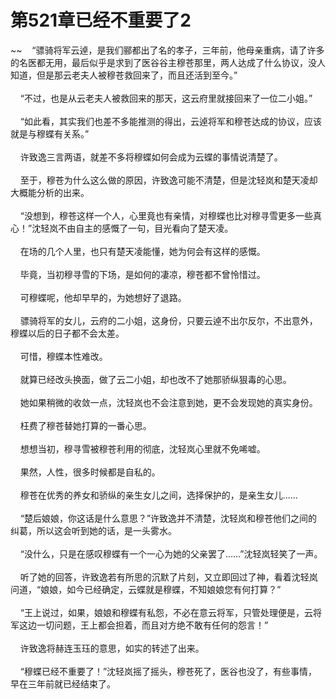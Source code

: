 # 第521章已经不重要了2
~~&nbsp;&nbsp;&nbsp;&nbsp;“骠骑将军云逴，是我们郦都出了名的孝子，三年前，他母亲重病，请了许多的名医都无用，最后似乎是求到了医谷谷主穆苍那里，两人达成了什么协议，没人知道，但是那云老夫人被穆苍救回来了，而且还活到至今。”<br><br>&nbsp;&nbsp;&nbsp;&nbsp;“不过，也是从云老夫人被救回来的那天，这云府里就接回来了一位二小姐。”<br><br>&nbsp;&nbsp;&nbsp;&nbsp;“如此看，其实我们也差不多能推测的得出，云逴将军和穆苍达成的协议，应该就是与穆蝶有关系。”<br><br>&nbsp;&nbsp;&nbsp;&nbsp;许致逸三言两语，就差不多将穆蝶如何会成为云蝶的事情说清楚了。<br><br>&nbsp;&nbsp;&nbsp;&nbsp;至于，穆苍为什么这么做的原因，许致逸可能不清楚，但是沈轻岚和楚天凌却大概能分析的出来。<br><br>&nbsp;&nbsp;&nbsp;&nbsp;“没想到，穆苍这样一个人，心里竟也有亲情，对穆蝶也比对穆寻雪更多一些真心！”沈轻岚不由自主的感慨了一句，目光看向了楚天凌。<br><br>&nbsp;&nbsp;&nbsp;&nbsp;在场的几个人里，也只有楚天凌能懂，她为何会有这样的感慨。<br><br>&nbsp;&nbsp;&nbsp;&nbsp;毕竟，当初穆寻雪的下场，是如何的凄凉，穆苍都不曾怜惜过。<br><br>&nbsp;&nbsp;&nbsp;&nbsp;可穆蝶呢，他却早早的，为她想好了退路。<br><br>&nbsp;&nbsp;&nbsp;&nbsp;骠骑将军的女儿，云府的二小姐，这身份，只要云逴不出尔反尔，不出意外，穆蝶以后的日子都不会太差。<br><br>&nbsp;&nbsp;&nbsp;&nbsp;可惜，穆蝶本性难改。<br><br>&nbsp;&nbsp;&nbsp;&nbsp;就算已经改头换面，做了云二小姐，却也改不了她那骄纵狠毒的心思。<br><br>&nbsp;&nbsp;&nbsp;&nbsp;她如果稍微的收敛一点，沈轻岚也不会注意到她，更不会发现她的真实身份。<br><br>&nbsp;&nbsp;&nbsp;&nbsp;枉费了穆苍替她打算的一番心思。<br><br>&nbsp;&nbsp;&nbsp;&nbsp;想想当初，穆寻雪被穆苍利用的彻底，沈轻岚心里就不免唏嘘。<br><br>&nbsp;&nbsp;&nbsp;&nbsp;果然，人性，很多时候都是自私的。<br><br>&nbsp;&nbsp;&nbsp;&nbsp;穆苍在优秀的养女和骄纵的亲生女儿之间，选择保护的，是亲生女儿……<br><br>&nbsp;&nbsp;&nbsp;&nbsp;“楚后娘娘，你这话是什么意思？”许致逸并不清楚，沈轻岚和穆苍他们之间的纠葛，所以这会听到她的话，是一头雾水。<br><br>&nbsp;&nbsp;&nbsp;&nbsp;“没什么，只是在感叹穆蝶有一个一心为她的父亲罢了……”沈轻岚轻笑了一声。<br><br>&nbsp;&nbsp;&nbsp;&nbsp;听了她的回答，许致逸若有所思的沉默了片刻，又立即回过了神，看着沈轻岚问道，“娘娘，如今已经确定，云蝶就是穆蝶，不知娘娘您有何打算？”<br><br>&nbsp;&nbsp;&nbsp;&nbsp;“王上说过，如果，娘娘和穆蝶有私怨，不必在意云将军，只管处理便是，云将军这边一切问题，王上都会担着，而且对方绝不敢有任何的怨言！”<br><br>&nbsp;&nbsp;&nbsp;&nbsp;许致逸将赫连玉珏的意思，如实的转述了出来。<br><br>&nbsp;&nbsp;&nbsp;&nbsp;“穆蝶已经不重要了！”沈轻岚摇了摇头，穆苍死了，医谷也没了，有些事情，早在三年前就已经结束了。<br><br>
                    

<script>_fwqdsqadxfw()</script>
<div><script>_dfwf1dw();</script></div>
<div><script>_dfwf1agdw();</script></div>
                